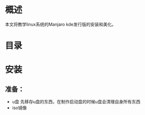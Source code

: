 # 概述
本文将教学linux系统的Manjaro kde发行版的安装和美化。
# 目录
# 安装
## 准备：
+ u盘
先移存u盘的东西，在制作启动盘的时候u盘会清理自身所有东西
+ iso镜像


